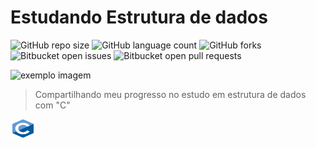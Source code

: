 # Estudando Estrutura de dados

<!---Esses são exemplos. Veja https://shields.io para outras pessoas ou para personalizar este conjunto de escudos. Você pode querer incluir dependências, status do projeto e informações de licença aqui--->

![GitHub repo size](https://img.shields.io/github/repo-size/K3inn/Estrutura-de-dados?style=for-the-badge)
![GitHub language count](https://img.shields.io/github/languages/count/K3inn/Estrutura-de-dados?style=for-the-badge)
![GitHub forks](https://img.shields.io/github/forks/K3inn/Estrutura-de-dados?style=for-the-badge)
![Bitbucket open issues](https://img.shields.io/bitbucket/issues/K3inn/Estrutura-de-dados?style=for-the-badge)
![Bitbucket open pull requests](https://img.shields.io/bitbucket/pr-raw/K3inn/Estrutura-de-dados?style=for-the-badge)

<img src="https://www.luisdev.com.br/wp-content/uploads/2021/04/ESTRUTURA-DE-DADOS-COM-C.png" alt="exemplo imagem">

> Compartilhando meu progresso no estudo em estrutura de dados com "C"
<img align="center" alt="Rafa-Csharp" height="30" width="40" src="https://raw.githubusercontent.com/devicons/devicon/master/icons/c/c-original.svg">

